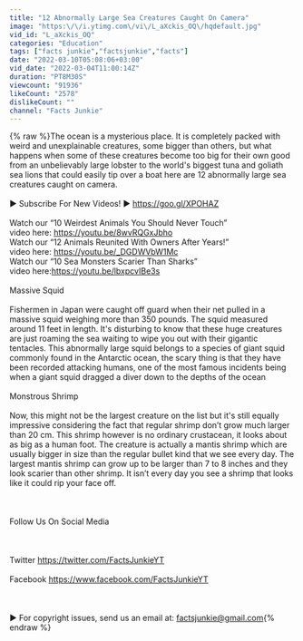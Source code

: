 ```yaml
---
title: "12 Abnormally Large Sea Creatures Caught On Camera"
image: "https:\/\/i.ytimg.com\/vi\/L_aXckis_OQ\/hqdefault.jpg"
vid_id: "L_aXckis_OQ"
categories: "Education"
tags: ["facts junkie","factsjunkie","facts"]
date: "2022-03-10T05:08:06+03:00"
vid_date: "2022-03-04T11:00:14Z"
duration: "PT8M30S"
viewcount: "91936"
likeCount: "2578"
dislikeCount: ""
channel: "Facts Junkie"
---
```

{% raw %}The ocean is a mysterious place. It is completely packed with weird and unexplainable creatures, some bigger than others, but what happens when some of these creatures become too big for their own good from an unbelievably large lobster to the world's biggest tuna and goliath sea lions that could easily tip over a boat here are 12 abnormally large sea creatures caught on camera.<br /><br />► Subscribe For New Videos! ► <a rel="nofollow" target="blank" href="https://goo.gl/XPOHAZ">https://goo.gl/XPOHAZ</a><br /><br />Watch our “10 Weirdest Animals You Should Never Touch”<br />video here: <a rel="nofollow" target="blank" href="https://youtu.be/8wvRQGxJbho">https://youtu.be/8wvRQGxJbho</a><br />Watch our “12 Animals Reunited With Owners After Years!”<br />video here: <a rel="nofollow" target="blank" href="https://youtu.be/_DGDWVbW1Mc">https://youtu.be/_DGDWVbW1Mc</a><br />Watch our “10 Sea Monsters Scarier Than Sharks”<br />video here:<a rel="nofollow" target="blank" href="https://youtu.be/lbxpcvIBe3s">https://youtu.be/lbxpcvIBe3s</a><br /><br />Massive Squid<br /><br />Fishermen in Japan were caught off guard when their net pulled in a massive squid weighing more than 350 pounds. The squid measured around 11 feet in length. It's disturbing to know that these huge creatures are just roaming the sea waiting to wipe you out with their gigantic tentacles. This abnormally large squid belongs to a species of giant squid commonly found in the Antarctic ocean, the scary thing is that they have been recorded attacking humans, one of the most famous incidents being when a giant squid dragged a diver down to the depths of the ocean<br /><br />Monstrous Shrimp<br /><br />Now, this might not be the largest creature on the list but it's still equally impressive considering the fact that regular shrimp don’t grow much larger than 20 cm. This shrimp however is no ordinary crustacean, it looks about as big as a human foot. The creature is actually a mantis shrimp which are usually bigger in size than the regular bullet kind that we see every day. The largest mantis shrimp can grow up to be larger than 7 to 8 inches and they look scarier than other shrimp. It isn’t every day you see a shrimp that looks like it could rip your face off.<br /><br /><br /><br />Follow Us On Social Media <br /><br /><br /><br />Twitter <a rel="nofollow" target="blank" href="https://twitter.com/FactsJunkieYT">https://twitter.com/FactsJunkieYT</a><br /><br />Facebook <a rel="nofollow" target="blank" href="https://www.facebook.com/FactsJunkieYT">https://www.facebook.com/FactsJunkieYT</a><br /><br /><br /><br />► For copyright issues, send us an email at: factsjunkie@gmail.com{% endraw %}
